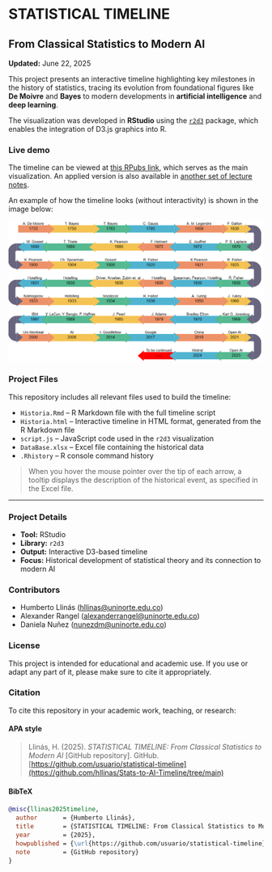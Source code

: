 # STATISTICAL TIMELINE 
## From Classical Statistics to Modern AI

**Updated:** June 22, 2025

This project presents an interactive timeline highlighting key milestones in the history of statistics, tracing its evolution from foundational figures like **De Moivre** and **Bayes** to modern developments in **artificial intelligence** and **deep learning**.

The visualization was developed in **RStudio** using the [`r2d3`](https://cran.r-project.org/web/packages/r2d3/index.html) package, which enables the integration of D3.js graphics into R.

### Live demo

The timeline can be viewed at [this RPubs link](https://rpubs.com/hllinas/R_Stat_to_AI_Timeline), which serves as the main visualization. An applied version is also available in [another set of lecture notes](https://rpubs.com/hllinas/R_Multivariado_Historia).

An example of how the timeline looks (without interactivity) is shown in the image below:  

![Timeline Preview](./Timeline1.png)

### Project Files

This repository includes all relevant files used to build the timeline:

- `Historia.Rmd` – R Markdown file with the full timeline script
- `Historia.html` – Interactive timeline in HTML format, generated from the R Markdown file
- `script.js` – JavaScript code used in the `r2d3` visualization  
- `DataBase.xlsx` – Excel file containing the historical data  
- `.Rhistory` – R console command history

> When you hover the mouse pointer over the tip of each arrow, a tooltip displays the description of the historical event, as specified in the Excel file.
---

### Project Details

- **Tool:** RStudio  
- **Library:** `r2d3`  
- **Output:** Interactive D3-based timeline  
- **Focus:** Historical development of statistical theory and its connection to modern AI  

### Contributors

- Humberto Llinás (hllinas@uninorte.edu.co)
- Alexander Rangel (alexanderrangel@uninorte.edu.co) 
- Daniela Nuñez (nunezdm@uninorte.edu.co)

### License

This project is intended for educational and academic use. If you use or adapt any part of it, please make sure to cite it appropriately.

### Citation

To cite this repository in your academic work, teaching, or research:

#### APA style

> Llinás, H. (2025). *STATISTICAL TIMELINE: From Classical Statistics to Modern AI* [GitHub repository].
                    GitHub. [https://github.com/usuario/statistical-timeline](https://github.com/hllinas/Stats-to-AI-Timeline/tree/main)

#### BibTeX

```bibtex
@misc{llinas2025timeline,
  author       = {Humberto Llinás},
  title        = {STATISTICAL TIMELINE: From Classical Statistics to Modern AI},
  year         = {2025},
  howpublished = {\url{https://github.com/usuario/statistical-timeline}},
  note         = {GitHub repository}
}
